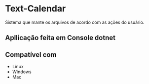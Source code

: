 # Text-Calendar
Sistema que mante os arquivos de acordo com as ações do usuário.

## Apllicação feita em Console dotnet

## Compatível com
- Linux
- Windows
- Mac
